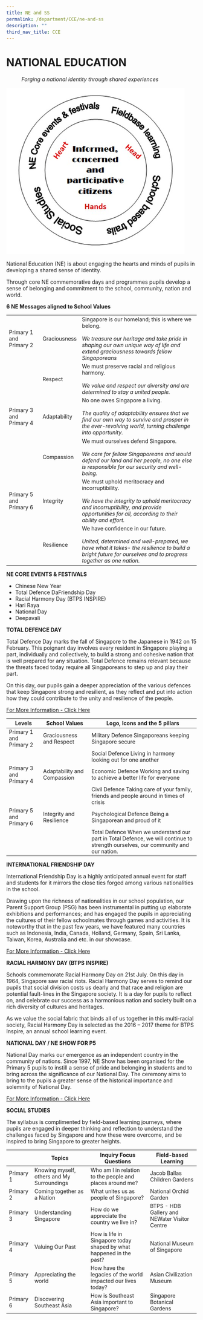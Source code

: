 ```yaml
---
title: NE and SS
permalink: /department/CCE/ne-and-ss
description: ""
third_nav_title: CCE
---
```

# NATIONAL EDUCATION

<style type="text/css">
<!--
 .tab { margin-left: 40px; }
-->
</style>

<p class="tab"><em>Forging a national identity through shared experiences</em></p>

![](/images/Head.jpeg)

National Education (NE) is about engaging the hearts and minds of pupils in developing a shared sense of identity.

Through core NE commemorative days and programmes pupils develop a sense of belonging and commitment to the school, community, nation and world.

**6 NE Messages aligned to School Values**



|  |  |  |
|---|---|---|
| Primary 1  and  Primary 2  | Graciousness | Singapore is our homeland; this is where we belong.  <br><br><em>We treasure our heritage and take pride in shaping our own unique way of life and extend graciousness towards fellow Singaporeans  |
|  | Respect | We must preserve racial and religious harmony.    <br><br><em>We value and respect our diversity and are determined to stay a united people.</em>  |
| Primary 3  and  Primary 4  | Adaptability | No one owes Singapore a living.    <br><br><em>The quality of adaptability ensures that we find our own way to survive and prosper in the ever-revolving world, turning challenge into opportunity.</em>  |
|  | Compassion | We must ourselves defend Singapore.    <br><br><em>We care for fellow Singaporeans and would defend our land and her people, no one else is responsible for our security and well-being.</em>  |
| Primary 5  and  Primary 6  | Integrity | We must uphold meritocracy and incorruptibility.    <br><br><em>We have the integrity to uphold meritocracy and incorruptibility, and provide opportunities for all, according to their ability and effort.</em>  |
|  | Resilience | We have confidence in our future.    <br><br><em>United, determined and well-prepared, we have what it takes- the resilience to build a bright future for ourselves and to progress together as one nation.</em>  |

**NE CORE EVENTS & FESTIVALS**
* Chinese New Year
* Total Defence DaFriendship Day
* Racial Harmony Day (BTPS INSPIRE)
* Hari Raya
* National Day
* Deepavali 

**TOTAL DEFENCE DAY**

Total Defence Day marks the fall of Singapore to the Japanese in 1942 on 15 February. This poignant day involves every resident in Singapore playing a part, individually and collectively, to build a strong and cohesive nation that is well prepared for any situation. Total Defence remains relevant because the threats faced today require all Singaporeans to step up and play their part.

On this day, our pupils gain a deeper appreciation of the various defences that keep Singapore strong and resilient, as they reflect and put into action how they could contribute to the unity and resilience of the people.

[For More Information - Click Here](https://sites.google.com/moe.edu.sg/btpstdd/home)



| Levels | School Values | Logo, Icons and the 5 pillars |
|---|---|---|
| Primary 1 and  Primary 2  | Graciousness and  Respect  | Military Defence  Singaporeans keeping Singapore secure  |
|  |  | Social Defence  Living in harmony looking out for one another  |
| Primary 3 and  Primary 4  | Adaptability and  Compassion  | Economic Defence  Working and saving to achieve a better life for everyone  |
|  |  | Civil Defence  Taking care of your family, friends and people around in times of crisis  |
| Primary 5 and  Primary 6  | Integrity and  Resilience  | Psychological Defence  Being a Singaporean and proud of it  |
|  |  | Total Defence  When we understand our part in Total Defence, we will continue to strength ourselves, our community and our nation.  |



**INTERNATIONAL FRIENDSHIP DAY**

International Friendship Day is a highly anticipated annual event for staff and students for it mirrors the close ties forged among various nationalities in the school.

Drawing upon the richness of nationalities in our school population, our Parent Support Group (PSG) has been instrumental in putting up elaborate exhibitions and performances; and has engaged the pupils in appreciating the cultures of their fellow schoolmates through games and activities. It is noteworthy that in the past few years, we have featured many countries such as Indonesia, India, Canada, Holland, Germany, Spain, Sri Lanka, Taiwan, Korea, Australia and etc. in our showcase.

[For More Information - Click Here](https://sites.google.com/moe.edu.sg/btpsifd/ifdbtps)

**RACIAL HARMONY DAY (BTPS INSPIRE)**

Schools commemorate Racial Harmony Day on 21st July. On this day in 1964, Singapore saw racial riots. Racial Harmony Day serves to remind our pupils that social division costs us dearly and that race and religion are potential fault-lines in the Singapore society. It is a day for pupils to reflect on, and celebrate our success as a harmonious nation and society built on a rich diversity of cultures and heritages.

As we value the social fabric that binds all of us together in this multi-racial society, Racial Harmony Day is selected as the 2016 – 2017 theme for BTPS Inspire, an annual school learning event.

**NATIONAL DAY / NE SHOW FOR P5**

National Day marks our emergence as an independent country in the community of nations. Since 1997, NE Show has been organised for the Primary 5 pupils to instill a sense of pride and belonging in students and to bring across the significance of our National Day. The ceremony aims to bring to the pupils a greater sense of the historical importance and solemnity of National Day.

[For More Information - Click Here](https://sites.google.com/moe.edu.sg/btpsinspire2020/btps-inspire-2020)

**SOCIAL STUDIES**

The syllabus is complimented by field-based learning journeys, where pupils are engaged in deeper thinking and reflection to understand the challenges faced by Singapore and how these were overcome, and be inspired to bring Singapore to greater heights.



|  | Topics | Inquiry Focus Questions | Field-based Learning |
|---|---|---|---|
| Primary 1 | Knowing myself, others and My Surroundings | Who am I in relation to the people and places around me? | Jacob Ballas Children Gardens |
| Primary 2 | Coming together as a Nation | What unites us as people of Singapore? | National Orchid Garden |
| Primary 3 | Understanding Singapore | How do we appreciate the country we live in? | BTPS - HDB Gallery and  NEWater Visitor Centre  |
| Primary 4 | Valuing Our Past | How is life in Singapore today shaped by what happened in the past? | National Museum of Singapore |
| Primary 5 | Appreciating the world | How have the legacies of the world impacted our lives today? | Asian Civilization Museum |
| Primary 6 | Discovering Southeast Asia | How is Southeast Asia important to Singapore? | Singapore Botanical Gardens |